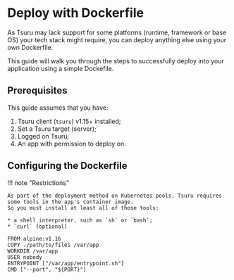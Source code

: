 # Deploy with Dockerfile

As Tsuru may lack support for some platforms (runtime, framework or base OS) your tech stack might require, you can deploy anything else using your own Dockerfile.

This guide will walk you through the steps to successfully deploy into your application using a simple Dockefile.

## Prerequisites

This guide assumes that you have:

1. Tsuru client (`tsuru`) v1.15+ installed;
2. Set a Tsuru target (server);
3. Logged on Tsuru;
4. An app with permission to deploy on.

## Configuring the Dockerfile

!!! note "Restrictions"

    As part of the deployment method on Kubernetes pools, Tsuru requires some tools in the app's container image.
    So you must install at least all of those tools:

    * a shell interpreter, such as `sh` or `bash`;
    * `curl` (optional)


```docker
FROM alpine:v1.16
COPY ./path/to/files /var/app
WORKDIR /var/app
USER nobody
ENTRYPOINT ["/var/app/entrypoint.sh"]
CMD ["--port", "${PORT}"]
```



